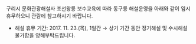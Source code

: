 구리시 문화관광해설사 조선왕릉 보수교육에 따라 동구릉 해설운영을 아래와 같이 임시휴무하오니 관람에 참고하시기 바랍니다.
- 해설 휴무 기간: 2017. 11. 23.(목), 1일간
→ 상기 기간 동안 정기해설 및 수시해설 불가함을 양해부탁드립니다.